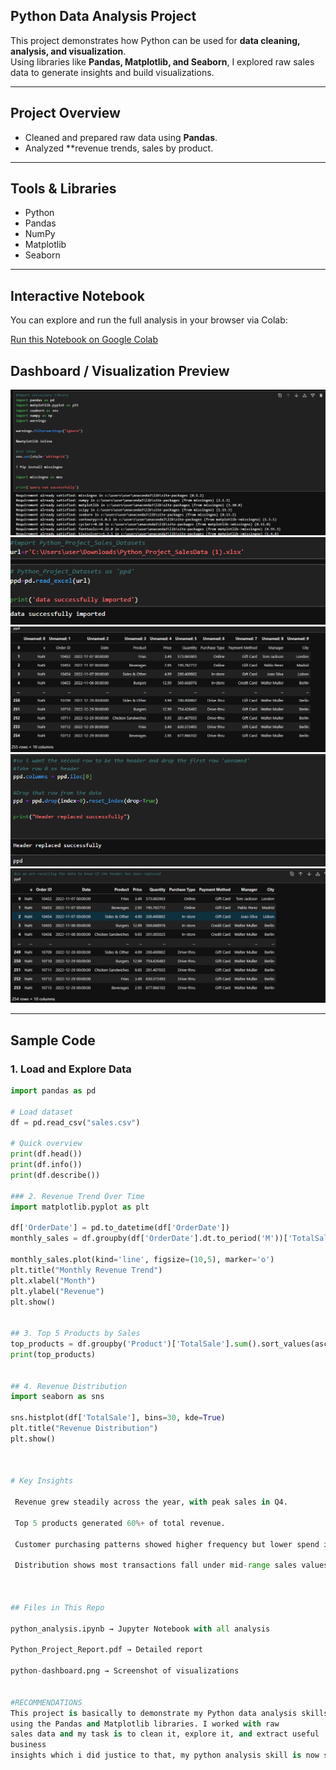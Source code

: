 ## Python Data Analysis Project  

This project demonstrates how Python can be used for **data cleaning, analysis, and visualization**.  
Using libraries like **Pandas, Matplotlib, and Seaborn**, I explored raw sales data to generate insights and build visualizations.  

---

##  Project Overview  
- Cleaned and prepared raw data using **Pandas**.  
- Analyzed **revenue trends, sales by product.  
    

---

## Tools & Libraries  
- Python   
- Pandas  
- NumPy  
- Matplotlib  
- Seaborn  

---

## Interactive Notebook  
You can explore and run the full analysis in your browser via Colab:

[Run this Notebook on Google Colab](https://colab.research.google.com/drive/1DiCpSBvgj4RmyPVsGbI-VKbave8b441v)


## Dashboard / Visualization Preview  
![Python Analysis](pyt1.png) 
![Python Analysis](pyt2.png)
![Python Analysis](pyt3.png)
![Python Analysis](pyt4.png)
![Python Analysis](pyt5.png)
  

---

##  Sample Code  

### 1. Load and Explore Data  
```python
import pandas as pd

# Load dataset
df = pd.read_csv("sales.csv")

# Quick overview
print(df.head())
print(df.info())
print(df.describe())

### 2. Revenue Trend Over Time
import matplotlib.pyplot as plt

df['OrderDate'] = pd.to_datetime(df['OrderDate'])
monthly_sales = df.groupby(df['OrderDate'].dt.to_period('M'))['TotalSale'].sum()

monthly_sales.plot(kind='line', figsize=(10,5), marker='o')
plt.title("Monthly Revenue Trend")
plt.xlabel("Month")
plt.ylabel("Revenue")
plt.show()


## 3. Top 5 Products by Sales
top_products = df.groupby('Product')['TotalSale'].sum().sort_values(ascending=False).head(5)
print(top_products)


## 4. Revenue Distribution
import seaborn as sns

sns.histplot(df['TotalSale'], bins=30, kde=True)
plt.title("Revenue Distribution")
plt.show()



# Key Insights

 Revenue grew steadily across the year, with peak sales in Q4.

 Top 5 products generated 60%+ of total revenue.

 Customer purchasing patterns showed higher frequency but lower spend in Q1 compared to later months.

 Distribution shows most transactions fall under mid-range sales values, with a few high-value outliers.



## Files in This Repo

python_analysis.ipynb → Jupyter Notebook with all analysis

Python_Project_Report.pdf → Detailed report

python-dashboard.png → Screenshot of visualizations


#RECOMMENDATIONS
This project is basically to demonstrate my Python data analysis skills 
using the Pandas and Matplotlib libraries. I worked with raw 
sales data and my task is to clean it, explore it, and extract useful 
business 
insights which i did justice to that, my python analysis skill is now sharpened and recommended. 

















